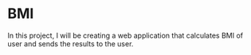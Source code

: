 # BMI
In this project, I will be creating a web application that calculates BMI of user and sends the results to the user.
